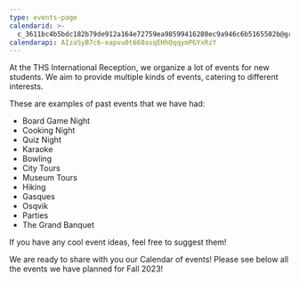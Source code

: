 ```yaml
---
type: events-page
calendarid: >-
  c_3611bc4b5bdc182b79de912a164e72759ea98599416280ec9a946c6b5165502b@group.calendar.google.com
calendarapi: AIzaSyB7c6-eapvu0t660asqEHhQqqymPGYxRzY
---
```

At the THS International Reception, we organize a lot of events for new students. We aim to provide multiple kinds of events, catering to different interests. 

These are examples of past events that we have had:

* Board Game Night
* Cooking Night
* Quiz Night
* Karaoke
* Bowling
* City Tours
* Museum Tours
* Hiking
* Gasques
* Osqvik
* Parties
* The Grand Banquet

If you have any cool event ideas, feel free to suggest them!

We are ready to share with you our Calendar of events! Please see below all the events we have planned for Fall 2023!
